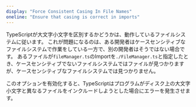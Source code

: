 ```yaml
---
display: "Force Consistent Casing In File Names"
oneline: "Ensure that casing is correct in imports"
---
```


TypeScriptが大文字小文字を区別するかどうかは、動作しているファイルシステムに従います。
これが問題になるのは、ある開発者はケースセンシティブなファイルシステムで作業をしている一方で、別の開発者はそうではない場合です。
あるファイルが`fileManager.ts`のImportを`./FileManager.ts`と指定したとき、ケースセンシティブでないファイルシステムではファイルが見つかりますが、ケースセンシティブなファイルシステムでは見つかりません。

このオプションを有効化すると、TypeScriptはプログラムがディスク上の大文字小文字と異なるファイルをインクルードしようとした場合にエラーを発生させます。
